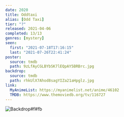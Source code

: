 ```yaml
---
date: 2020
title: Oddtaxi
alias: [Odd Taxi]
tier: "?"
released: 2021-04-06
completed: 13/13
genres: [mystery]
seen:
  first: "2021-07-18T17:16:15"
  last: "2021-07-26T22:41:24"
poster:
  source: tmdb
  path: 9zLfAyCGLBYbSK7lEQpAY5BRBrc.jpg
backdrop:
  source: tmdb
  path: rhkUlX7Ahod8sagYIZa21aHpglz.jpg
link:
  MyAnimeList: https://myanimelist.net/anime/46102
  TMDB: https://www.themoviedb.org/tv/116727
---
```


![Backdrop#f#fb](https://image.tmdb.org/t/p/w1280/vaH4XdNBXwhOpyBQx9sXfnUu0BJ.jpg "Source: TMDB")
